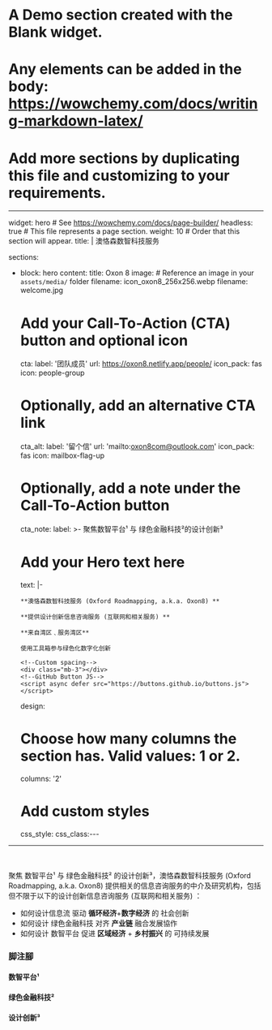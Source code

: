 # A Demo section created with the Blank widget.
# Any elements can be added in the body: https://wowchemy.com/docs/writing-markdown-latex/
# Add more sections by duplicating this file and customizing to your requirements.
---
widget: hero # See https://wowchemy.com/docs/page-builder/
headless: true # This file represents a page section.
weight: 10 # Order that this section will appear.
title: |
  澳恪森数智科技服务  
 
sections:
  - block: hero
    content:
      title:   Oxon 8 
      image:
        # Reference an image in your `assets/media/` folder
        filename: icon_oxon8_256x256.webp
        filename: welcome.jpg
      # Add your Call-To-Action (CTA) button and optional icon
      cta:
        label: '团队成员'
        url: https://oxon8.netlify.app/people/
        icon_pack: fas
        icon: people-group
      # Optionally, add an alternative CTA link
      cta_alt:
        label: '留个信'
        url: 'mailto:oxon8com@outlook.com'
        icon_pack: fas
        icon: mailbox-flag-up
      # Optionally, add a note under the Call-To-Action button
      cta_note:
        label: >-
                    聚焦数智平台¹ 与 绿色金融科技²的设计创新³
      # Add your Hero text here
      text: |-

        **澳恪森数智科技服务 (Oxford Roadmapping, a.k.a. Oxon8) **

        **提供设计创新信息咨询服务 (互联网和相关服务) **

        **来自湾区﹑服务湾区**

        使用工具箱参与绿色化数字化创新

        <!--Custom spacing-->
        <div class="mb-3"></div>
        <!--GitHub Button JS-->
        <script async defer src="https://buttons.github.io/buttons.js"></script>        
    design:
      # Choose how many columns the section has. Valid values: 1 or 2.
      columns: '2'
      # Add custom styles
      css_style:
      css_class:---
---

<br>
<br>聚焦<span class="highlight-container highlight-yellow"><span class="highlight"> 数智平台¹</span></span> 与 <span class="highlight-container highlight-green"><span class="highlight"> 绿色金融科技²</span></span> 的设计创新³，<span class="highlight-container highlight-fushia"><span class="highlight">澳恪森数智科技服务</span></span> (Oxford Roadmapping, a.k.a. Oxon8)  提供相关的信息咨询服务的中介及研究机构，包括但不限于以下的设计创新信息咨询服务 (互联网和相关服务) ：

*  如何设计<span class="highlight-container highlight-fushia"><span class="highlight">信息流</span></span> 驱动  **循环经济**+**数字经济** 的 社会创新
*  如何设计 <span class="highlight-container highlight-green"><span class="highlight"> 绿色金融科技</span></span> 对齐  **产业链** 融合发展協作
*  如何设计<span class="highlight-container highlight-yellow"><span class="highlight"> 数智平台</span></span> 促进 **区域经济** + **乡村振兴** 的 可持续发展

### 脚注腳

#### 数智平台¹

#### 绿色金融科技²

#### 设计创新³